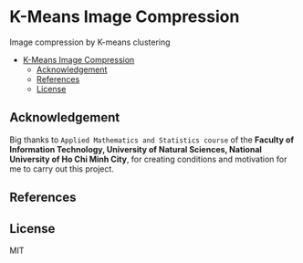 # K-Means Image Compression
Image compression by K-means clustering

- [K-Means Image Compression](#k-means-image-compression)
  - [Acknowledgement](#acknowledgement)
  - [References](#references)
  - [License](#license)

## Acknowledgement

Big thanks to `Applied Mathematics and Statistics course` of the **Faculty of Information Technology, University of Natural Sciences, National University of Ho Chi Minh City**, for creating conditions and motivation for me to carry out this project.

## References

## License
MIT